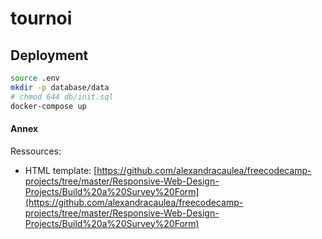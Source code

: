 # tournoi 

## Deployment

```bash
source .env
mkdir -p database/data
# chmod 644 db/init.sql
docker-compose up
```

#### Annex

Ressources:
- HTML template: [https://github.com/alexandracaulea/freecodecamp-projects/tree/master/Responsive-Web-Design-Projects/Build%20a%20Survey%20Form](https://github.com/alexandracaulea/freecodecamp-projects/tree/master/Responsive-Web-Design-Projects/Build%20a%20Survey%20Form)
